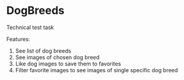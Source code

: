 # DogBreeds
Technical test task

Features:
1) See list of dog breeds
2) See images of chosen dog breed
3) Like dog images to save them to favorites
4) Filter favorite images to see images of single specific dog breed
